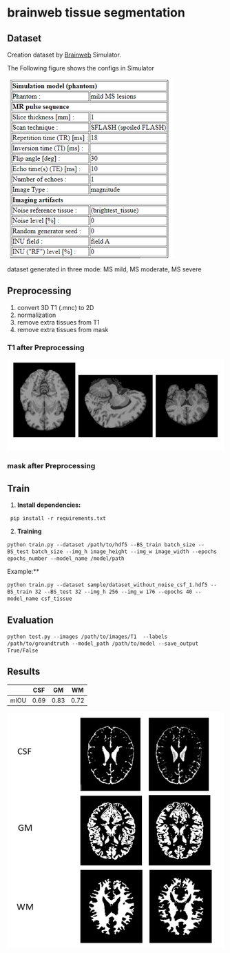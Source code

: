 # brainweb tissue segmentation

## Dataset

Creation dataset by [Brainweb](https://brainweb.bic.mni.mcgill.ca/) Simulator.

The Following figure shows the configs in Simulator

![alt text](https://github.com/smohammadi96/brainweb_tissue_segmentation_unet/blob/main/sample/config.PNG)

dataset generated in three mode: MS mild, MS moderate, MS severe

## Preprocessing 
1. convert 3D T1 (.mnc) to 2D
2. normalization
3. remove extra tissues from T1
4. remove extra tissues from mask

### T1 after Preprocessing
![alt text](https://github.com/smohammadi96/brainweb_tissue_segmentation_unet/blob/main/sample/dataset_sample.PNG)

### mask after Preprocessing


## Train

1. **Install dependencies:**


```
 pip install -r requirements.txt
```

2. **Training**

```
python train.py --dataset /path/to/hdf5 --BS_train batch_size --BS_test batch_size --img_h image_height --img_w image_width --epochs epochs_number --model_name /model/path
```

Example:**

```
python train.py --dataset sample/dataset_without_noise_csf_1.hdf5 --BS_train 32 --BS_test 32 --img_h 256 --img_w 176 --epochs 40 --model_name csf_tissue
```

## Evaluation

```
python test.py --images /path/to/images/T1  --labels /path/to/groundtruth --model_path /path/to/model --save_output True/False
```

## Results

|   | CSF | GM | WM |
|-------|-------|-------|-------|
| mIOU | 0.69	| 0.83	| 0.72 |


![alt text](https://github.com/smohammadi96/brainweb_tissue_segmentation_unet/blob/main/sample/result.PNG)
